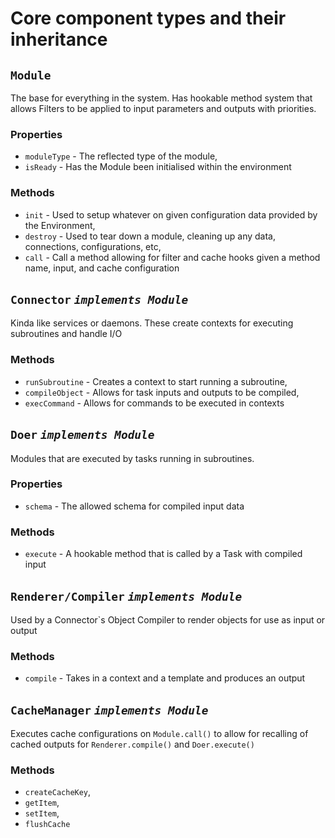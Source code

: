 # Core component types and their inheritance

## `Module`
The base for everything in the system. Has hookable method system that allows Filters to be applied
to input parameters and outputs with priorities.

### Properties
 * `moduleType` - The reflected type of the module,
 * `isReady` - Has the Module been initialised within the environment

### Methods
 * `init` - Used to setup whatever on given configuration data provided by the Environment,
 * `destroy` - Used to tear down a module, cleaning up any data, connections, configurations, etc,
 * `call` - Call a method allowing for filter and cache hooks given a method name, input, and cache configuration

## `Connector` *`implements Module`*
Kinda like services or daemons. These create contexts for executing subroutines and handle I/O

### Methods
 * `runSubroutine` - Creates a context to start running a subroutine,
 * `compileObject` - Allows for task inputs and outputs to be compiled,
 * `execCommand` - Allows for commands to be executed in contexts

## `Doer` *`implements Module`*
Modules that are executed by tasks running in subroutines.

### Properties
 * `schema` - The allowed schema for compiled input data

### Methods
 * `execute` - A hookable method that is called by a Task with compiled input

## `Renderer/Compiler` *`implements Module`*
Used by a Connector`s Object Compiler to render objects for use as input or output

### Methods
 * `compile` - Takes in a context and a template and produces an output

## `CacheManager` *`implements Module`*
Executes cache configurations on `Module.call()` to allow for recalling of cached outputs for `Renderer.compile()` and `Doer.execute()`

### Methods
 * `createCacheKey`,
 * `getItem`,
 * `setItem`,
 * `flushCache`